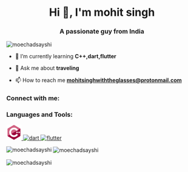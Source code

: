 <h1 align="center">Hi 👋, I'm mohit singh</h1>
<h3 align="center">A passionate guy from India</h3>

<p align="left"> <img src="https://komarev.com/ghpvc/?username=moechadsayshi&label=Profile%20views&color=0e75b6&style=flat" alt="moechadsayshi" /> </p>

- 🌱 I’m currently learning **C++,dart,flutter**

- 💬 Ask me about **traveling**

- 📫 How to reach me **mohitsinghwiththeglasses@protonmail.com**

<h3 align="left">Connect with me:</h3>
<p align="left">
</p>

<h3 align="left">Languages and Tools:</h3>
<p align="left"> <a href="https://www.w3schools.com/cpp/" target="_blank" rel="noreferrer"> <img src="https://raw.githubusercontent.com/devicons/devicon/master/icons/cplusplus/cplusplus-original.svg" alt="cplusplus" width="40" height="40"/> </a> <a href="https://dart.dev" target="_blank" rel="noreferrer"> <img src="https://www.vectorlogo.zone/logos/dartlang/dartlang-icon.svg" alt="dart" width="40" height="40"/> </a> <a href="https://flutter.dev" target="_blank" rel="noreferrer"> <img src="https://www.vectorlogo.zone/logos/flutterio/flutterio-icon.svg" alt="flutter" width="40" height="40"/> </a> </p>

<p><img align="left" src="https://github-readme-stats.vercel.app/api/top-langs?username=moechadsayshi&show_icons=true&locale=en&layout=compact" alt="moechadsayshi" /></p>

<p>&nbsp;<img align="center" src="https://github-readme-stats.vercel.app/api?username=moechadsayshi&show_icons=true&locale=en" alt="moechadsayshi" /></p>

<p><img align="center" src="https://github-readme-streak-stats.herokuapp.com/?user=moechadsayshi&" alt="moechadsayshi" /></p>
